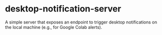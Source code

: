 # desktop-notification-server
A simple server that exposes an endpoint to trigger desktop notifications on the local machine (e.g., for Google Colab alerts).
